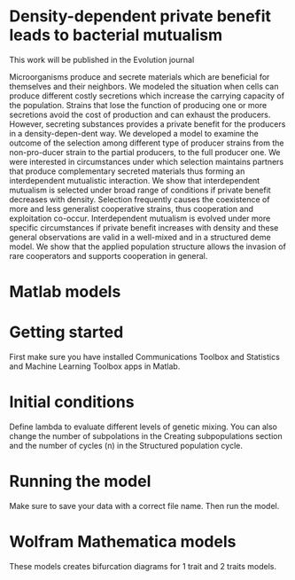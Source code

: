 # Density-dependent private benefit leads to bacterial mutualism
This work will be published in the Evolution journal 

Microorganisms produce and secrete materials which are beneficial for themselves and their neighbors. We modeled the situation when cells can produce different costly secretions which increase the carrying capacity of the population. Strains that lose the function of producing one or more secretions avoid the cost of production and can exhaust the producers. However, secreting substances provides a private benefit for the producers in a density-depen\-dent way. We developed a model to examine the outcome of the selection among different type of producer strains from the non-pro\-ducer strain to the partial producers, to the full producer one. We were interested in circumstances under which selection maintains partners that produce complementary secreted materials thus forming an interdependent mutualistic interaction. We show that interdependent mutualism is selected under broad range of conditions if private benefit decreases with density. Selection frequently causes the coexistence of more and less generalist cooperative strains, thus cooperation and exploitation co-occur. Interdependent mutualism is evolved under more specific circumstances if private benefit increases with density and these general observations are valid in a well-mixed  and in a structured deme model. We show that the applied population structure  allows the invasion of rare cooperators and supports cooperation in general.

# Matlab models

# Getting started

First make sure you have installed Communications Toolbox and Statistics and Machine Learning Toolbox apps in Matlab. 

# Initial conditions

Define lambda to evaluate different levels of genetic mixing. You can also change the number of subpolations in the Creating subpopulations section and the number of cycles (n) in the Structured population cycle.

# Running the model
Make sure to save your data with a correct file name. Then run the model.

# Wolfram Mathematica models

These models creates bifurcation diagrams for 1 trait and 2 traits models. 





